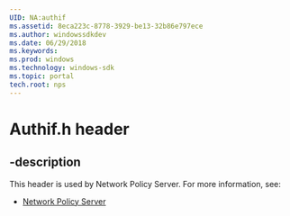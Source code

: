 ```yaml
---
UID: NA:authif
ms.assetid: 8eca223c-8778-3929-be13-32b86e797ece
ms.author: windowssdkdev
ms.date: 06/29/2018
ms.keywords: 
ms.prod: windows
ms.technology: windows-sdk
ms.topic: portal
tech.root: nps
---
```


# Authif.h header


## -description


This header is used by Network Policy Server. For more information, see:

- [Network Policy Server](../_nps)
